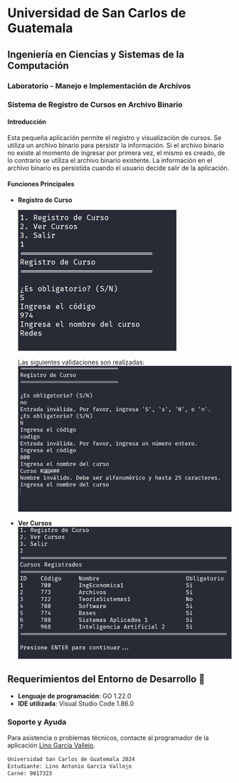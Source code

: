 # Universidad de San Carlos de Guatemala
## Ingeniería en Ciencias y Sistemas de la Computación
### Laboratorio - Manejo e Implementación de Archivos
### Sistema de Registro de Cursos en Archivo Binario

#### Introducción
Esta pequeña aplicación permite el registro y visualización de cursos. Se utiliza un archivo binario para persistir la información. Si el archivo binario no existe al momento de ingresar por primera vez, el mismo es creado, de lo contrario se utiliza el archivo binario existente. La información en el archivo binario es persistida cuando el usuario decide salir de la aplicación. 

#### Funciones Principales
- **Registro de Curso** 

    ![alt text](images/image-1.png)

    Las siguientes validaciones son realizadas:
    ![alt text](images/image-2.png)

- **Ver Cursos**
![alt text](images/image.png)

## Requerimientos del Entorno de Desarrollo 🔧
* **Lenguaje de programación**: GO 1.22.0
* **IDE utilizada**: Visual Studio Code 1.86.0

### Soporte y Ayuda
Para asistencia o problemas técnicos, contacte al programador de la aplicación [Lino García Vallejo](mailto:2274031850101@ingenieria.usac.edu.gt). 

~~~
Universidad San Carlos de Guatemala 2024
Estudiante: Lino Antonio García Vallejo
Carné: 9017323
~~~